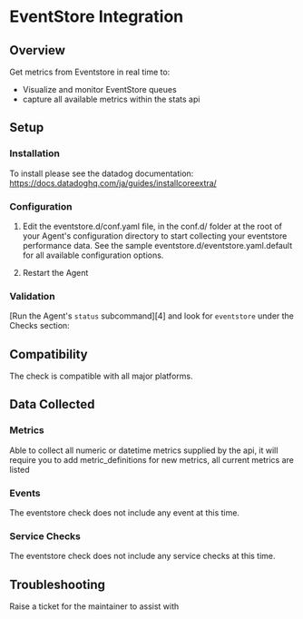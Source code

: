 # EventStore Integration

## Overview

Get metrics from Eventstore in real time to:

* Visualize and monitor EventStore queues
* capture all available metrics within the stats api


## Setup

### Installation

To install please see the datadog documentation: https://docs.datadoghq.com/ja/guides/installcoreextra/

### Configuration

  1. Edit the eventstore.d/conf.yaml file, in the conf.d/ folder at the root of your Agent's configuration directory to start collecting your eventstore performance data. See the sample eventstore.d/eventstore.yaml.default for all available configuration options.

  2. Restart the Agent

### Validation

[Run the Agent's `status` subcommand][4] and look for `eventstore` under the Checks section:

## Compatibility

The check is compatible with all major platforms.

## Data Collected

### Metrics

Able to collect all numeric or datetime metrics supplied by the api, it will require you to add metric_definitions for new metrics, all current metrics are listed

### Events

The eventstore check does not include any event at this time.

### Service Checks

The eventstore check does not include any service checks at this time.

## Troubleshooting

Raise a ticket for the maintainer to assist with
